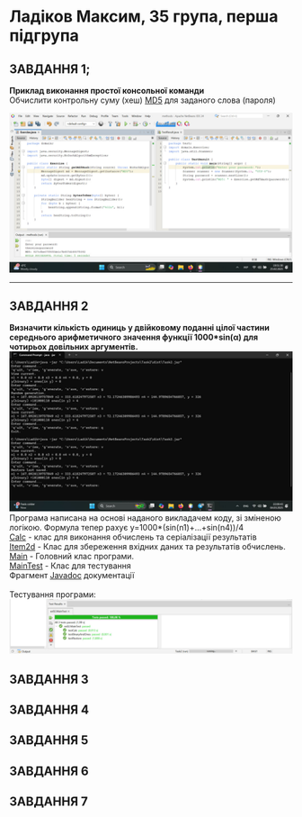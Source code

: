 # Ладіков Максим, 35 група, перша підгрупа

## ЗАВДАННЯ 1;
**Приклад виконання простої консольної команди**
<br>
Обчислити контрольну суму (хеш) [MD5](https://uk.wikipedia.org/wiki/MD5) для заданого слова (пароля)

![](https://github.com/Adey4k/Practice_OOP/blob/main/images/task1.jpg "Скріншот результату")

--- 
## ЗАВДАННЯ 2
**Визначити кількість одиниць у двійковому поданні цілої частини середнього арифметичного значення функції 1000*sin(α) для чотирьох довільних аргументів.**
![](https://github.com/Adey4k/Practice_OOP/blob/main/images/task2.1.jpg "Скріншот результату")
Програма написана на основі наданого викладачем коду, зі зміненою логікою. Формула тепер рахує y=1000*(sin(n1)+...+sin(n4))/4 
<br>
[Calc](https://github.com/Adey4k/Practice_OOP/blob/main/src/task2/Calc.java) - клас для виконання обчислень та серіалізації результатів<br>
[Item2d](https://github.com/Adey4k/Practice_OOP/blob/main/src/task2/Item2d.java) - Клас для збереження вхідних даних та результатів обчислень.<br>
[Main](https://github.com/Adey4k/Practice_OOP/blob/main/src/task2/Main.java) - Головний клас програми.<br>
[MainTest](https://github.com/Adey4k/Practice_OOP/blob/main/src/task2/MainTest.java) - Клас для тестування<br>
Фрагмент [Javadoc](https://github.com/Adey4k/Practice_OOP/blob/main/images/task2.3.png) документації<br>
<br>
Тестування програми:
![](https://github.com/Adey4k/Practice_OOP/blob/main/images/task2.2.jpg "Тестування програми")
## ЗАВДАННЯ 3
## ЗАВДАННЯ 4
## ЗАВДАННЯ 5
## ЗАВДАННЯ 6
## ЗАВДАННЯ 7
